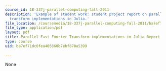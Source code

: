 ```yaml
---
course_id: 18-337j-parallel-computing-fall-2011
description: 'Example of student work: student project report on parallel fast Fourier
  transform implementations in Julia.'
file_location: /coursemedia/18-337j-parallel-computing-fall-2011/ba7ef71dc0fea405860b7ebf878a5399_MIT18_337JF11_FFT_rpt.pdf
file_type: application/pdf
layout: pdf
title: Parallel Fast Fourier Transform implementations in Julia Report
type: course
uid: ba7ef71dc0fea405860b7ebf878a5399

---
```

None